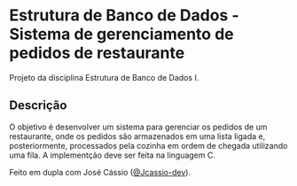 # Estrutura de Banco de Dados - Sistema de gerenciamento de pedidos de restaurante

Projeto da disciplina Estrutura de Banco de Dados I.

## Descrição

O objetivo é desenvolver um sistema para gerenciar os pedidos de um restaurante, onde os pedidos são armazenados em uma lista ligada e, posteriormente, processados pela cozinha em ordem de chegada utilizando uma fila. A implementção
deve ser feita na linguagem C.

Feito em dupla com José Cássio ([@Jcassio-dev](https://github.com/Jcassio-dev)).
